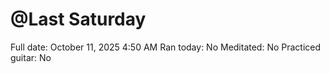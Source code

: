 # @Last Saturday

Full date: October 11, 2025 4:50 AM
Ran today: No
Meditated: No
Practiced guitar: No